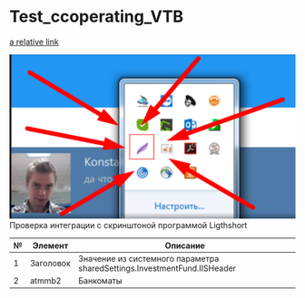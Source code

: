 # Test_ccoperating_VTB

[a relative link](Untitled-2.md)

![](README.png)
Проверка интеграции c скринштоной программой Ligthshort

| № | Элемент | Описание 
| --- | --- | --- 
| 1 | Заголовок|  Значение из системного параметра sharedSettings.InvestmentFund.IISHeader
| 2 | atmmb2 | Банкоматы 





